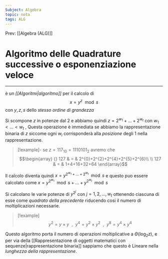 ```yaml
---
Subject: Algebra
topic: nota
tags: ALG
---
```


Prev: [[Algebra (ALG)]]

# Algoritmo delle Quadrature successive o esponenziazione veloce
---
è un _[[Algoritmi|algoritmo]]_ per il calcolo di$$x =y^{z} \mod s$$ con $y,z,s$ dello _stesso ordine di grandezza_

Si scompone $z$ in potenze dal $2$ e abbiamo quindi $z = 2^{w_{1}}+\dots+2^{w_{t}}$ con $w_{1}<\dots <w_{t}$ , Questa operazione è immediata se abbiamo la rappresentazione binaria di $z$ siccome ogni $w_{i}$ corrisponderà alla _posizione_ degli $1$ nella rappresentazione.

>[!example]-
se $z = 117_{10}=1110101_{2}$ avremo che $$\begin{array} {}
127 & = &  2^{0}+2^{2}+2^{4}+2^{5}+2^{6}\\ \\
127  & = &  1+4+16+32+64
\end{array}$$

Il calcolo diventa quindi
$x=y^{2^{w_{1}}+\dots+2^{w_{t}}}\mod s$ e questo puo essere calcolato come
$x=y^{2^{w_{1}}}\mod s+\dots+y^{2^{w_{t}}}\mod s$

Si calcolano le varie potenze di $y^{2^j}$ con $j = 1,2,\dots,w_{t}$ ottenendo ciascuna di esse come _quadrato della precedente_ riducendo cosi il numero di moltiplicazioni necessarie.
>[!example]
>$$y^{2}=y\times y \ \ ,\ \ y^{4}=y^{2}\times y^{2} \ \ , \ \ y^{8}=y^{4}\times y^{4}$$


Questo algoritmo porta il numero di operazioni moltiplicative a $\Theta(\log_{2}z)$, e per via della [[Rappresentazione di oggetti matematici con sequenze|rappresentazione binaria]] sappiamo che questo è Lineare nella _lunghezza della rappresentazione_. 